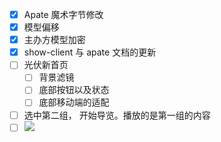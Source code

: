 - [x] Apate 魔术字节修改
- [x] 模型偏移
- [x] 主办方模型加密
- [x] show-client 与 apate 文档的更新
- [ ] 光伏新首页
	- [ ] 背景滤镜
	- [ ] 底部按钮以及状态
	- [ ] 底部移动端的适配
- [ ] 选中第二组， 开始导览。播放的是第一组的内容
- [ ] ![](Pasted%20image%2020240507160237.png)